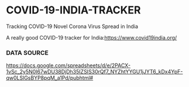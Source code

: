 # COVID-19-INDIA-TRACKER
Tracking COVID-19 Novel Corona Virus Spread in India

A really good COVID-19 tracker for India:https://www.covid19india.org/


### DATA SOURCE
https://docs.google.com/spreadsheets/d/e/2PACX-1vSc_2y5N0I67wDU38DjDh35IZSIS30rQf7_NYZhtYYGU1jJYT6_kDx4YpF-qw0LSlGsBYP8pqM_a1Pd/pubhtml#
